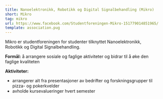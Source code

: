 ```yaml
---
title: Nanoelektronikk, Robotikk og Digital Signalbehandling (Mikro)
short: Mikro
tag: mikro
url: https://www.facebook.com/Studentforeningen-Mikro-151779014851965/
template: association.pug
---
```


Mikro er studentforeningen for studenter tilknyttet Nanoelektronikk, Robotikk og Digital Signalbehandling.

**Formål:** å arrangere sosiale og faglige aktiviteter og bidrar til å øke den faglige kvaliteten

**Aktiviteter:** 
* arrangerer alt fra presentasjoner av bedrifter og forskningsgrupper til pizza- og pokerkvelder
* avholde kursevalueringer hvert semester